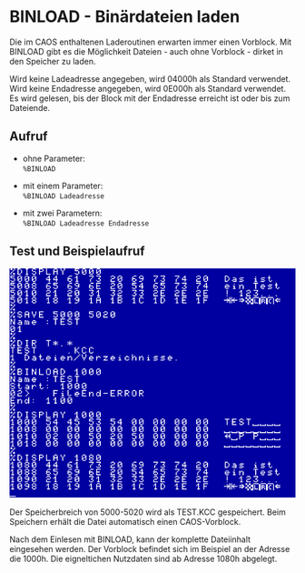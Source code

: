 # BINLOAD - Binärdateien laden

Die im CAOS enthaltenen Laderoutinen erwarten immer einen Vorblock.
Mit BINLOAD gibt es die Möglichkeit Dateien - auch ohne Vorblock - dirket in den Speicher zu laden.

Wird keine Ladeadresse angegeben, wird 04000h als Standard verwendet.  
Wird keine Endadresse angegeben, wird 0E000h als Standard verwendet.  
Es wird gelesen, bis der Block mit der Endadresse erreicht ist oder bis zum Dateiende.

## Aufruf

- ohne Parameter:  
 `%BINLOAD`

- mit einem Parameter:  
 `%BINLOAD Ladeadresse`

- mit zwei Parametern:  
 `%BINLOAD Ladeadresse Endadresse`

## Test und Beispielaufruf

![Beispiel](BINTEST.png)

Der Speicherbreich von 5000-5020 wird als TEST.KCC gespeichert.
Beim Speichern erhält die Datei automatisch einen CAOS-Vorblock.


Nach dem Einlesen mit BINLOAD, kann der komplette Dateiinhalt eingesehen werden.
Der Vorblock befindet sich im Beispiel an der Adresse die 1000h.
Die eigneltichen Nutzdaten sind ab Adresse 1080h abgelegt.
